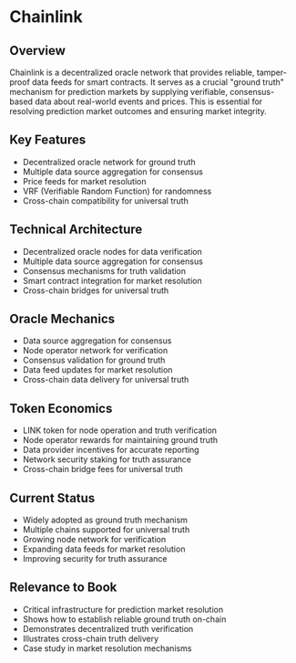 # Chainlink

## Overview
Chainlink is a decentralized oracle network that provides reliable, tamper-proof data feeds for smart contracts. It serves as a crucial "ground truth" mechanism for prediction markets by supplying verifiable, consensus-based data about real-world events and prices. This is essential for resolving prediction market outcomes and ensuring market integrity.

## Key Features
- Decentralized oracle network for ground truth
- Multiple data source aggregation for consensus
- Price feeds for market resolution
- VRF (Verifiable Random Function) for randomness
- Cross-chain compatibility for universal truth

## Technical Architecture
- Decentralized oracle nodes for data verification
- Multiple data source aggregation for consensus
- Consensus mechanisms for truth validation
- Smart contract integration for market resolution
- Cross-chain bridges for universal truth

## Oracle Mechanics
- Data source aggregation for consensus
- Node operator network for verification
- Consensus validation for ground truth
- Data feed updates for market resolution
- Cross-chain data delivery for universal truth

## Token Economics
- LINK token for node operation and truth verification
- Node operator rewards for maintaining ground truth
- Data provider incentives for accurate reporting
- Network security staking for truth assurance
- Cross-chain bridge fees for universal truth

## Current Status
- Widely adopted as ground truth mechanism
- Multiple chains supported for universal truth
- Growing node network for verification
- Expanding data feeds for market resolution
- Improving security for truth assurance

## Relevance to Book
- Critical infrastructure for prediction market resolution
- Shows how to establish reliable ground truth on-chain
- Demonstrates decentralized truth verification
- Illustrates cross-chain truth delivery
- Case study in market resolution mechanisms 